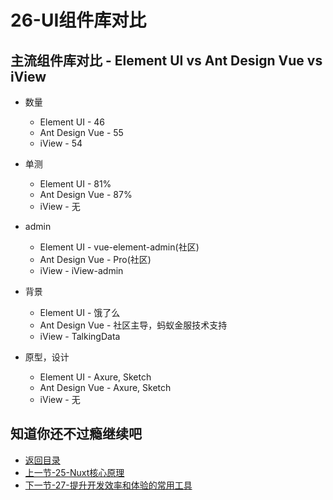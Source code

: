# 26-UI组件库对比

## 主流组件库对比 - Element UI vs Ant Design Vue vs iView

* 数量
    * Element UI - 46
    * Ant Design Vue - 55 
    * iView - 54 

* 单测
    * Element UI - 81% 
    * Ant Design Vue - 87%
    * iView - 无

* admin
    * Element UI - vue-element-admin(社区) 
    * Ant Design Vue - Pro(社区)
    * iView - iView-admin

* 背景
    * Element UI - 饿了么
    * Ant Design Vue - 社区主导，蚂蚁金服技术支持
    * iView - TalkingData
    
* 原型，设计
    * Element UI - Axure, Sketch
    * Ant Design Vue - Axure, Sketch
    * iView - 无                     

## 知道你还不过瘾继续吧       

* [返回目录](../../README.md)
* [上一节-25-Nuxt核心原理](../02-生态篇/25-Nuxt核心原理.md)
* [下一节-27-提升开发效率和体验的常用工具](../02-生态篇/27-提升开发效率和体验的常用工具.md)